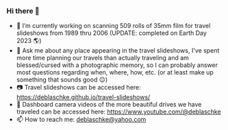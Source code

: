 ### Hi there 👋
- 🔭 I’m currently working on scanning 509 rolls of 35mm film for travel slideshows from 1989 thru 2006 (UPDATE: completed on Earth Day 2023 :earth_americas:)
- 💬 Ask me about any place appearing in the travel slideshows, I've spent more time planning our travels than actually traveling and am blessed/cursed with a photographic memory, so I can probably answer most questions regarding when, where, how, etc. (or at least make up something that sounds good 😉)
- 📷 Travel slideshows can be accessed here: https://deblaschke.github.io/travel-slideshows/
- 🎥 Dashboard camera videos of the more beautiful drives we have traveled can be accessed here: https://www.youtube.com/@deblaschke
- 📫 How to reach me: deblaschke@yahoo.com

<!--
**deblaschke/deblaschke** is a ✨ _special_ ✨ repository because its `README.md` (this file) appears on your GitHub profile.

Here are some ideas to get you started:

- 🔭 I’m currently working on ...
- 🌱 I’m currently learning ...
- 👯 I’m looking to collaborate on ...
- 🤔 I’m looking for help with ...
- 💬 Ask me about ...
- 📫 How to reach me: ...
- 😄 Pronouns: ...
- ⚡ Fun fact: ...
- Others: https://github.com/ikatyang/emoji-cheat-sheet/blob/master/README.md
-->
